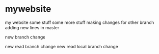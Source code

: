 # mywebsite
my website
some stuff
some more stuff
making changes for other branch
adding new lines in master

new branch change


new read branch change
new read local branch change
